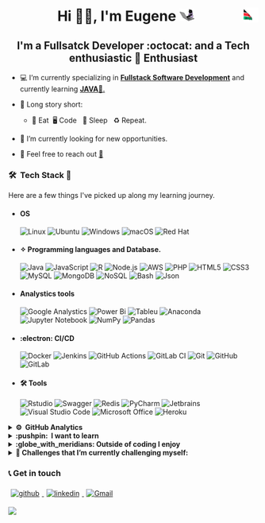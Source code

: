 # <div style="text-align: center">Hi 👋🏻, I'm **Eugene** <img src="giphy.gif" height="25" width="30"><img src="kenya.gif" height="30" width="30" align ="right"> </div>

## <center> I'm a **Fullsatck Developer :octocat: and a Tech enthusiastic :penguin: Enthusiast** </center>

- 💻 I’m currently specializing in <u> **Fullstack Software Development**</u> and currently learning <u>**JAVA**📱.</u>

- 📖 Long story short:

  - :poultry_leg: Eat&nbsp; :desktop_computer: Code &nbsp; :sleeping_bed: Sleep &nbsp; ♻️ Repeat.

- 🔭 I’m currently looking for new opportunities.
- 💬 Feel free to reach out <a href="mailto:onchwatieugene@gmail.com?subject=From Your Github Buddy">:email:</a>

### 🛠 &nbsp;Tech Stack :brain:

Here are a few things I've picked up along my learning journey.

- #### OS

  ![Linux](https://img.shields.io/badge/Linux-FCC624?style=flat&logo=linux&logoColor=black)&nbsp;![Ubuntu](https://img.shields.io/badge/Ubuntu-E95420?style=flat&logo=ubuntu&logoColor=white)&nbsp;![Windows](https://img.shields.io/badge/Windows-0078D6?style=flast&logo=windows&logoColor=white)&nbsp;![macOS](https://img.shields.io/badge/Mac%20OS-000000?style=flat&logo=macos&logoColor=F0F0F0)&nbsp;![Red Hat](https://img.shields.io/badge/-CentOS-61DAFB?logo=centos&logoColor=red)

- #### ✧ Programming languages and Database.

  ![Java](https://img.shields.io/badge/Java-3670A0?style=flat&logo=java&logoColor=ffdd54)&nbsp;![JavaScript](https://img.shields.io/badge/JavaScript-%23323330.svg?style=flat&logo=javascript&logoColor=%23F7DF1E)&nbsp;![R](https://img.shields.io/badge/R-%23276DC3.svg?style=flat&logo=r&logoColor=white)&nbsp;![Node.js](https://img.shields.io/badge/-Node.Js-61DAFB?logo=node&logoColor=red)&nbsp;![AWS](https://img.shields.io/badge/AWS-%23FF9900.svg?style=flat&logo=amazon-aws&logoColor=white)&nbsp;![PHP](https://img.shields.io/badge/PHP-05122A.svg?style=flat&logo=php&logoColor=blue)&nbsp;![HTML5](https://img.shields.io/badge/html5-%23E34F26.svg?style=flat&logo=html5&logoColor=white)&nbsp;![CSS3](https://img.shields.io/badge/CSS_3-%231572B6.svg?flat&logo=css3&logoColor=white)&nbsp;![MySQL](https://img.shields.io/badge/mysql-%2300f.svg?style=flat&logo=mysql&logoColor=white)&nbsp;![MongoDB](https://img.shields.io/badge/Postgres-%23316192.svg?style=flat&logo=postgresql&logoColor=white)&nbsp;![NoSQL](https://img.shields.io/badge/Microsoft%20SQL%20Sever-CC2927?style=flat&logo=microsoft%20sql%20server&logoColor=white)&nbsp;![Bash](https://img.shields.io/badge/-Bash-05122A?style=flat&logo=gnu-bash&logoColor=success)&nbsp;![Json](https://img.shields.io/badge/-Json-05122A?style=flat&logo=Json)&nbsp;

- #### Analystics tools

  ![Google Analystics](https://img.shields.io/badge/Google%20Analytics-05122A?style=flat&logo=google%20analytics&logoColor=yellow)&nbsp;![Power Bi](https://img.shields.io/badge/Power_BI-F2C811?flat&logo=powerbi&logoColor=black)&nbsp;![Tableu](https://img.shields.io/badge/Tableau-05122A?style=flat&logo=Tableau&logoColor=blue)&nbsp;![Anaconda](https://img.shields.io/badge/Anaconda-%2344A833.svg?style=flat&logo=anaconda&logoColor=white)&nbsp;![Jupyter Notebook](https://img.shields.io/badge/jupyter-%23FA0F00.svg?style=flat&logo=jupyter&logoColor=white)&nbsp;![NumPy](https://img.shields.io/badge/numpy-%23013243.svg?style=flat&logo=numpy&logoColor=white)&nbsp;![Pandas](https://img.shields.io/badge/pandas-%23150458.svg?style=flat&logo=pandas&logoColor=white)

- #### :electron: CI/CD

  ![Docker](https://img.shields.io/badge/docker-%230db7ed.svg?style=flat&logo=docker&logoColor=white)&nbsp;![Jenkins](https://img.shields.io/badge/-Jenkins-61DAFB?logo=jenkins&logoColor=red)&nbsp;![GitHub Actions](https://img.shields.io/badge/github%20actions-%232671E5.svg?style=flat&logo=githubactions&logoColor=white)&nbsp;![GitLab CI](https://img.shields.io/badge/Gitlab%20Ci-%23181717.svg?style=flat&logo=gitlab&logoColor=white)&nbsp;![Git](https://img.shields.io/badge/GIT-%23F05033.svg?style=flat&logo=git&logoColor=white)&nbsp;![GitHub](https://img.shields.io/badge/-GitHub-05122A?style=flat&logo=github)&nbsp;![GitLab](https://img.shields.io/badge/-GitHub-05122A?style=flat&logo=gitlab)&nbsp;

- #### 🛠 Tools
  ![Rstudio](https://img.shields.io/badge/RStudio-05122A?style=flat&logo=RStudio&)&nbsp;![Swagger](https://img.shields.io/badge/-Swagger-%23Clojure?&logo=swagger&logoColor=white)&nbsp;![Redis](https://img.shields.io/badge/Redis-%23DD0031.svg?style=flat&logo=redis&logoColor=white)&nbsp;![PyCharm](https://img.shields.io/badge/Pycharm-143?style=flat&logo=pycharm&logoColor=black&color=black&labelColor=green)&nbsp;![Jetbrains](https://img.shields.io/badge/-Jetbrains-05122A?style=plastic&logo=Intellij-idea&logoColor=orange)&nbsp;![Visual Studio Code](https://img.shields.io/badge/Visual%20Studio%20Code-0078d7.svg?style=flat&logo=visual-studio-code&logoColor=white)&nbsp;![Microsoft Office](https://img.shields.io/badge/Microsoft_Office-D83B01?flat&logo=microsoft-office&logoColor=white)&nbsp;![Heroku](https://img.shields.io/badge/heroku-%23430098.svg?style=flat&logo=heroku&logoColor=white)

<details>    
<summary><b> ⚙️ &nbsp;GitHub Analytics</b></summary>    
<br>

<!--START_SECTION:waka-->

```text No activity tracked

```

<!--END_SECTION:waka-->

</details>

<details>    
<summary><b> :pushpin: &nbsp;I want to learn </b></summary>

- [x] Neural Networks
- [x] Assembly
- [x] Spring Boot

</details>    
<details>    
<summary><b>:globe_with_meridians: Outside of coding I enjoy</b></summary>

- ![Spotify](https://img.shields.io/badge/Spotify-1ED760?style=flat&logo=spotify&logoColor=white) Listening to music
- ![Netflix](https://img.shields.io/badge/Netflix-E50914?style=flat&logo=netflix&logoColor=white)Tech Documentaries,Geeky Sitcoms :vulcan_salute:
- Hiking
- Adventure
</details>

<details>    
<summary> <b>🌱 Challenges that I’m currently challenging myself:</b></summary>    
<br>    
<!-- gif Image -->    
<img src="life_balance.gif" alt="side Image" width="250" height="250" />    
</details>

### 📞 Get in touch

<p>    
<a href="https://github.com/okonueugene"><img alt="github" width="7%" style="padding:5px" src="https://img.icons8.com/clouds/100/000000/github.png"/>    
</a>    
<a href="https://www.linkedin.com/in/eugene-okonu-250773222"><img alt="linkedin" width="7%" style="padding:5px" src="https://img.icons8.com/clouds/100/000000/linkedin.png"/>    
</a>       
<a href="mailto:onchwatieugene@gmail.com?subject=From Your Github Buddy"><img alt="Gmail" width="7%" style="padding:5px" src="https://img.icons8.com/clouds/100/000000/gmail.png"/>    
</a>

</p>

![](https://komarev.com/ghpvc/?username=okonueugene&color=green)
